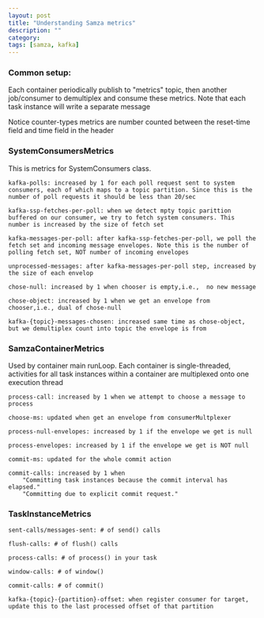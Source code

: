 ```yaml
---
layout: post
title: "Understanding Samza metrics"
description: ""
category: 
tags: [samza, kafka]
---
```


### Common setup: ###
Each container periodically publish to "metrics" topic, then another job/consumer to demultiplex and consume these metrics. Note that each task instance will write a separate message

Notice counter-types metrics are number counted between the reset-time field and time field in the header

### SystemConsumersMetrics ###

This is metrics for SystemConsumers class.

	kafka-polls: increased by 1 for each poll request sent to system consumers, each of which maps to a topic partition. Since this is the number of poll requests it should be less than 20/sec

	kafka-ssp-fetches-per-poll: when we detect mpty topic parittion buffered on our consumer, we try to fetch system consumers. This number is increased by the size of fetch set
	
	kafka-messages-per-poll: after kafka-ssp-fetches-per-poll, we poll the fetch set and incoming message envelopes. Note this is the number of polling fetch set, NOT number of incoming envelopes

	unprocessed-messages: after kafka-messages-per-poll step, increased by the size of each envelop

	chose-null: increased by 1 when chooser is empty,i.e.,  no new message

	chose-object: increased by 1 when we get an envelope from chooser,i.e., dual of chose-null

	kafka-{topic}-messages-chosen: increased same time as chose-object, but we demultiplex count into topic the envelope is from


### SamzaContainerMetrics ###

Used by container main runLoop. Each container is single-threaded, activities for all task instances within a container are multiplexed onto one execution thread

	process-call: increased by 1 when we attempt to choose a message to process

	choose-ms: updated when get an envelope from consumerMultplexer

	process-null-envelopes: increased by 1 if the envelope we get is null

	process-envelopes: increased by 1 if the envelope we get is NOT null

	commit-ms: updated for the whole commit action

	commit-calls: increased by 1 when
		"Committing task instances because the commit interval has elapsed."
		"Committing due to explicit commit request."		


### TaskInstanceMetrics ###
	sent-calls/messages-sent: # of send() calls

	flush-calls: # of flush() calls
	
	process-calls: # of process() in your task

	window-calls: # of window()

	commit-calls: # of commit()

	kafka-{topic}-{partition}-offset: when register consumer for target,  update this to the last processed offset of that partition
	
